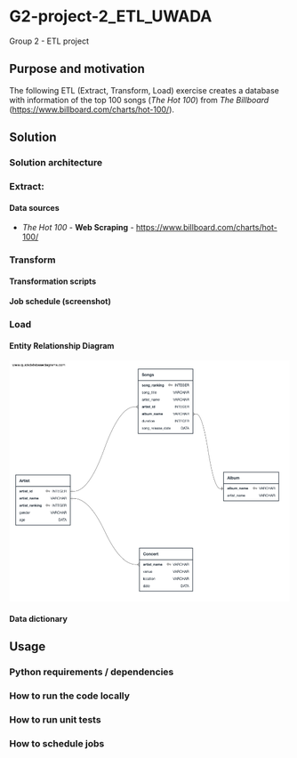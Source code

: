 # G2-project-2_ETL_UWADA
Group 2 - ETL project

## Purpose and motivation
The following ETL (Extract, Transform, Load) exercise creates a database with information of the top 100 songs (*The Hot 100*) from *The Billboard* (https://www.billboard.com/charts/hot-100/).


## Solution

### Solution architecture
### Extract:
#### Data sources
- *The Hot 100* - **Web Scraping** - https://www.billboard.com/charts/hot-100/

### Transform
#### Transformation scripts
#### Job schedule (screenshot)
### Load
#### Entity Relationship Diagram
![ERD](https://github.com/P219-C/G2-project-2_ETL_UWADA/blob/Oksana/ERD/QuickDBD-export%20(1).png)

#### Data dictionary


## Usage

### Python requirements / dependencies
### How to run the code locally
### How to run unit tests
### How to schedule jobs
